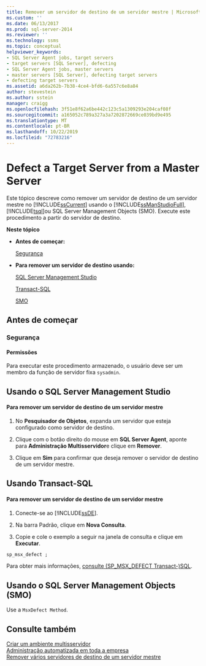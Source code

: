 ```yaml
---
title: Remover um servidor de destino de um servidor mestre | Microsoft Docs
ms.custom: ''
ms.date: 06/13/2017
ms.prod: sql-server-2014
ms.reviewer: ''
ms.technology: ssms
ms.topic: conceptual
helpviewer_keywords:
- SQL Server Agent jobs, target servers
- target servers [SQL Server], defecting
- SQL Server Agent jobs, master servers
- master servers [SQL Server], defecting target servers
- defecting target servers
ms.assetid: a6da262b-7b38-4ce4-bfd6-6a557c6e8a84
author: stevestein
ms.author: sstein
manager: craigg
ms.openlocfilehash: 3f51e8f62a6be442c123c5a1309293e204caf08f
ms.sourcegitcommit: a165052c789a327a3a7202872669ce039bd9e495
ms.translationtype: MT
ms.contentlocale: pt-BR
ms.lasthandoff: 10/22/2019
ms.locfileid: "72783216"
---
```

# <a name="defect-a-target-server-from-a-master-server"></a>Defect a Target Server from a Master Server
  Este tópico descreve como remover um servidor de destino de um servidor mestre no [!INCLUDE[ssCurrent](../../includes/sscurrent-md.md)] usando o [!INCLUDE[ssManStudioFull](../../includes/ssmanstudiofull-md.md)], [!INCLUDE[tsql](../../includes/tsql-md.md)]ou SQL Server Management Objects (SMO). Execute este procedimento a partir do servidor de destino.  
  
 **Neste tópico**  
  
-   **Antes de começar:**  
  
     [Segurança](#Security)  
  
-   **Para remover um servidor de destino usando:**  
  
     [SQL Server Management Studio](#SSMSProcedure)  
  
     [Transact-SQL](#TsqlProcedure)  
  
     [SMO](#PowerShellProcedure)  
  
##  <a name="BeforeYouBegin"></a> Antes de começar  
  
###  <a name="Security"></a> Segurança  
  
####  <a name="Permissions"></a> Permissões  
 Para executar este procedimento armazenado, o usuário deve ser um membro da função de servidor fixa `sysadmin`.  
  
##  <a name="SSMSProcedure"></a> Usando o SQL Server Management Studio  
  
#### <a name="to-defect-a-target-server-from-a-master-server"></a>Para remover um servidor de destino de um servidor mestre  
  
1.  No **Pesquisador de Objetos**, expanda um servidor que esteja configurado como servidor de destino.  
  
2.  Clique com o botão direito do mouse em **SQL Server Agent**, aponte para **Administração Multisservidor**e clique em **Remover**.  
  
3.  Clique em **Sim** para confirmar que deseja remover o servidor de destino de um servidor mestre.  
  
##  <a name="TsqlProcedure"></a> Usando Transact-SQL  
  
#### <a name="to-defect-a-target-server-from-a-master-server"></a>Para remover um servidor de destino de um servidor mestre  
  
1.  Conecte-se ao [!INCLUDE[ssDE](../../includes/ssde-md.md)].  
  
2.  Na barra Padrão, clique em **Nova Consulta**.  
  
3.  Copie e cole o exemplo a seguir na janela de consulta e clique em **Executar**.  
  
```sql
sp_msx_defect ;  
```  
  
 Para obter mais informações, [consulte &#40;SP_MSX_DEFECT Transact-&#41;SQL](/sql/relational-databases/system-stored-procedures/sp-msx-defect-transact-sql).  
  
##  <a name="PowerShellProcedure"></a>Usando o SQL Server Management Objects (SMO)  
 Use a `MsxDefect Method`.  
  
## <a name="see-also"></a>Consulte também  
 [Criar um ambiente multisservidor](create-a-multiserver-environment.md)   
 [Administração automatizada em toda a empresa](automated-administration-across-an-enterprise.md)   
 [Remover vários servidores de destino de um servidor mestre](defect-multiple-target-servers-from-a-master-server.md)  
